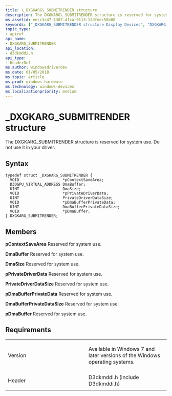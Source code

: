 ```yaml
---
title: \_DXGKARG\_SUBMITRENDER structure
description: The DXGKARG\_SUBMITRENDER structure is reserved for system use. Do not use it in your driver.
ms.assetid: eecc3c47-1387-4fca-9113-12dfedc58e80
keywords: ["_DXGKARG_SUBMITRENDER structure Display Devices", "DXGKARG_SUBMITRENDER structure Display Devices"]
topic_type:
- apiref
api_name:
- DXGKARG_SUBMITRENDER
api_location:
- d3dkmddi.h
api_type:
- HeaderDef
ms.author: windowsdriverdev
ms.date: 01/05/2018
ms.topic: article
ms.prod: windows-hardware
ms.technology: windows-devices
ms.localizationpriority: medium
---
```


# \_DXGKARG\_SUBMITRENDER structure


The DXGKARG\_SUBMITRENDER structure is reserved for system use. Do not use it in your driver.

Syntax
------

```ManagedCPlusPlus
typedef struct _DXGKARG_SUBMITRENDER {
  VOID                   *pContextSaveArea;
  D3DGPU_VIRTUAL_ADDRESS DmaBuffer;
  UINT                   DmaSize;
  VOID                   *pPrivateDriverData;
  UINT                   PrivateDriverDataSize;
  VOID                   *pDmaBufferPrivateData;
  UINT                   DmaBufferPrivateDataSize;
  VOID                   *pDmaBuffer;
} DXGKARG_SUBMITRENDER;
```

Members
-------

**pContextSaveArea**
Reserved for system use.

**DmaBuffer**
Reserved for system use.

**DmaSize**
Reserved for system use.

**pPrivateDriverData**
Reserved for system use.

**PrivateDriverDataSize**
Reserved for system use.

**pDmaBufferPrivateData**
Reserved for system use.

**DmaBufferPrivateDataSize**
Reserved for system use.

**pDmaBuffer**
Reserved for system use.

Requirements
------------

<table>
<colgroup>
<col width="50%" />
<col width="50%" />
</colgroup>
<tbody>
<tr class="odd">
<td align="left"><p>Version</p></td>
<td align="left"><p>Available in Windows 7 and later versions of the Windows operating systems.</p></td>
</tr>
<tr class="even">
<td align="left"><p>Header</p></td>
<td align="left">D3dkmddi.h (include D3dkmddi.h)</td>
</tr>
</tbody>
</table>

 

 





